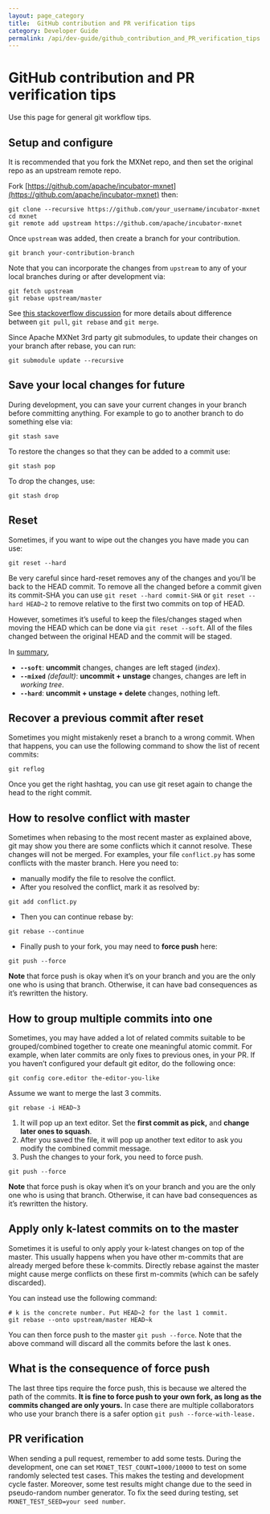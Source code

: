 ```yaml
---
layout: page_category
title:  GitHub contribution and PR verification tips 
category: Developer Guide
permalink: /api/dev-guide/github_contribution_and_PR_verification_tips
---
```

<!--- Licensed to the Apache Software Foundation (ASF) under one -->
<!--- or more contributor license agreements.  See the NOTICE file -->
<!--- distributed with this work for additional information -->
<!--- regarding copyright ownership.  The ASF licenses this file -->
<!--- to you under the Apache License, Version 2.0 (the -->
<!--- "License"); you may not use this file except in compliance -->
<!--- with the License.  You may obtain a copy of the License at -->

<!---   http://www.apache.org/licenses/LICENSE-2.0 -->

<!--- Unless required by applicable law or agreed to in writing, -->
<!--- software distributed under the License is distributed on an -->
<!--- "AS IS" BASIS, WITHOUT WARRANTIES OR CONDITIONS OF ANY -->
<!--- KIND, either express or implied.  See the License for the -->
<!--- specific language governing permissions and limitations -->
<!--- under the License. -->

# GitHub contribution and PR verification tips 

Use this page for general git workflow tips. 

## Setup and configure

It is recommended that you fork the MXNet repo, and then set the original repo as an upstream remote repo. 

Fork [https://github.com/apache/incubator-mxnet](https://github.com/apache/incubator-mxnet) then:

```
git clone --recursive https://github.com/your_username/incubator-mxnet
cd mxnet
git remote add upstream https://github.com/apache/incubator-mxnet
```

Once `upstream` was added, then create a branch for your contribution.


```
git branch your-contribution-branch
```

Note that you can incorporate the changes from `upstream` to any of your local branches during or after development via: 

```
git fetch upstream
git rebase upstream/master
```

See [this stackoverflow discussion](https://stackoverflow.com/questions/3357122/git-pull-vs-git-fetch-vs-git-rebase) for more details about difference between `git pull`, `git rebase` and `git merge`.

Since Apache MXNet 3rd party git submodules, to update their changes on your branch after rebase, you can run:

```
git submodule update --recursive
```

## Save your local changes for future

During development, you can save your current changes in your branch before committing anything. For example to go to another branch to do something else via:


```
git stash save
```

To restore the changes so that they can be added to a commit use:


```
git stash pop
```


To drop the changes, use:

```
git stash drop
```

## Reset

Sometimes, if you want to wipe out the changes you have made you can use:

```
git reset --hard
```

Be very careful since hard-reset removes any of the changes and you’ll be back to the HEAD commit. To remove all the changed before a commit given its commit-SHA you can use `git reset --hard commit-SHA` or `git reset --hard HEAD~2` to remove relative to the first two commits on top of HEAD.

However, sometimes it’s useful to keep the files/changes staged when moving the HEAD which can be done via 
`git reset --soft`. All of the files changed between the original HEAD and the commit will be staged.

In [summary](https://stackoverflow.com/a/50022436),


* **`--soft`**: **uncommit** changes, changes are left staged (*index*).
* **`--mixed`** *(default)*: **uncommit + unstage** changes, changes are left in *working tree*.
* **`--hard`**: **uncommit + unstage + delete** changes, nothing left.



## Recover a previous commit after reset

Sometimes you might mistakenly reset a branch to a wrong commit. When that happens, you can use the following command to show the list of recent commits:


```
git reflog
```

Once you get the right hashtag, you can use git reset again to change the head to the right commit.


## How to resolve conflict with master

Sometimes when rebasing to the most recent master as explained above, git may show you there are some conflicts which it cannot resolve. These changes will not be merged. For examples, your file `conflict.py` has some conflicts with the master branch. Here you need to:

* manually modify the file to resolve the conflict.
* After you resolved the conflict, mark it as resolved by:

```
git add conflict.py
```

* Then you can continue rebase by:

```
git rebase --continue
```

* Finally push to your fork, you may need to **force push** here:

```
git push --force
```

**Note** that force push is okay when it’s on your branch and you are the only one who is using that branch. Otherwise, it can have bad consequences as it’s rewritten the history.


## How to group multiple commits into one

Sometimes, you may have added a lot of related commits suitable to be grouped/combined together to create one meaningful atomic commit. For example, when later commits are only fixes to previous ones, in your PR. 
If you haven’t configured your default git editor, do the following once:

```
git config core.editor the-editor-you-like
```

Assume we want to merge the last 3 commits.

```
git rebase -i HEAD~3
```

1. It will pop up an text editor. Set the **first commit as pick,** and **change later ones to squash**.
2. After you saved the file, it will pop up another text editor to ask you modify the combined commit message.
3. Push the changes to your fork, you need to force push.

```
git push --force
```

**Note** that force push is okay when it’s on your branch and you are the only one who is using that branch. Otherwise, it can have bad consequences as it’s rewritten the history.


## Apply only k-latest commits on to the master

Sometimes it is useful to only apply your k-latest changes on top of the master. This usually happens when you have other m-commits that are already merged before these k-commits. Directly rebase against the master might cause merge conflicts on these first m-commits (which can be safely discarded).

You can instead use the following command:


```
# k is the concrete number. Put HEAD~2 for the last 1 commit.
git rebase --onto upstream/master HEAD~k
```

You can then force push to the master `git push --force`. Note that the above command will discard all the commits before the last k ones.


## What is the consequence of force push

The last three tips require the force push, this is because we altered the path of the commits. **It is fine to force push to your own fork, as long as the commits changed are only yours.** In case there are multiple collaborators who use your branch there is a safer option `git push --force-with-lease.`


## PR verification

When sending a pull request, remember to add some tests. During the development, one can set `MXNET_TEST_COUNT=1000/10000` to test on some randomly selected test cases. This makes the testing and development cycle faster. Moreover, some test results might change due to the seed in pseudo-random number generator. To fix the seed during testing, set `MXNET_TEST_SEED=your seed number`.
